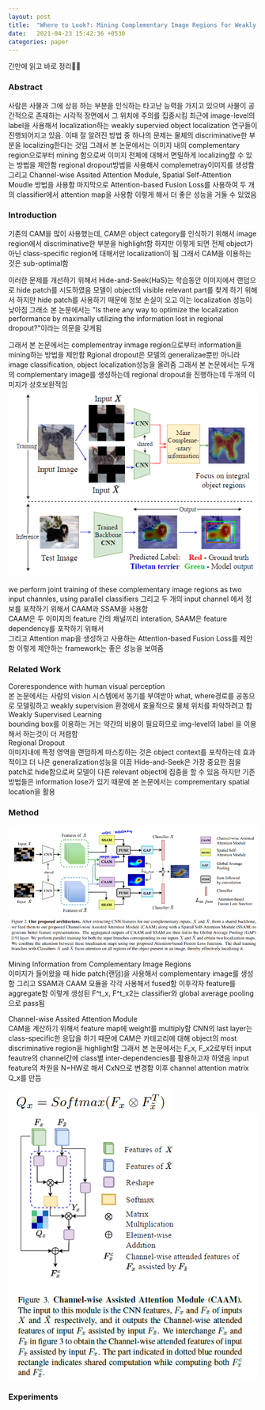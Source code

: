 ```yaml
---
layout: post
title:  "Where to Look?: Mining Complementary Image Regions for Weakly Supervised Object Localization"
date:   2021-04-23 15:42:36 +0530
categories: paper
---
```




간만에 읽고 바로 정리🙂🙂

### Abstract

사람은 사물과 그에 상응 하는 부분을 인식하는 타고난 능력을 가지고 있으며 사물이 공간적으로 존재하는 시각적 장면에서 그 위치에 주의를 집중시킴 최근에 image-level의 label을 사용해서 localization하는 weakly supervied object localization 연구들이 진행되어지고 있음. 이때 잘 알려진 방법 중 하나의 문제는 물체의 discriminative한 부분을 localizing한다는 것임 그래서 본 논문에서는 이미지 내의 complementary region으로부터 mining 함으로써 이미지 전체에 대해서 면밀하게 localizing할 수 있는 방법을 제안함 regional dropout방법을 사용해서 complemetray이미지를 생성함 그리고 Channel-wise Assited Attention Module, Spatial Self-Attention Moudle 방법을 사용함 마지막으로 Attention-based Fusion Loss를 사용하여 두 개의 classifier에서 attention map을 사용함 이렇게 해서 더 좋은 성능을 거둘 수 있었음 

### Introduction

기존의 CAM을 많이 사용했는데, CAM은 object category를 인식하기 위해서 image region에서 discriminative한 부분을 highlight함 하지만 이렇게 되면 전체 object가 아닌 class-specific region에 대해서만 localization이 됨 그래서 CAM을 이용하는것은 sub-optimal함 

이러한 문제를 개선하기 위해서 Hide-and-Seek(HaS)는 학습동안 이미지에서 랜덤으로 hide patch를 시도하였음 모델이 object의 visible relevant part를 찾게 하기 위해서 하지만 hide patch를 사용하기 때문에 정보 손실이 오고 이는 localization 성능이 낮아짐 그래소 본 논문에서는 "Is there any way to optimize the localization performance by maximally utilizing the information lost in regional dropout?"이라는 의문을 갖게됨

그래서 본 논문에서는 complementray inmage region으로부터 information을 mining하는 방법을 제안함 Rgional dropout은 모델의 generalizae뿐만 아니라 image classification, object localization성능을 올려줌 그래서 본 논문에서는 두개의 complementary image를 생성하는데  regional dropout을 진행하는데 두개의 이미지가 상호보완적임   
![img1](/assets/post/post16/img1.png)

we perform joint training of these complementary image regions as two input channles, using parallel classifiers  그리고 두 개의 input channel 에서 정보를 포착하기 위해서 CAAM과 SSAM을 사용함    
CAAM은 두 이미지의 feature 간의 채널끼리 interation, SAAM은 feature dependency를 포착하기 위해서    
그리고 Attention map을 생성하고 사용하는 Attention-based Fusion Loss를 제안함 이렇게 제안하는 framework는 좋은 성능을 보여줌

### Related Work

Corerespondence with human visual perception   
본 논문에서는 사람의 vision 시스템에서 동기를 부여받아 what, where경로를 공동으로 모델링하고 weakly supervision 환경에서 효율적으로 물체 위치를 파악하려고 함   
Weakly Supervised Learning   
bounding box를 이용하는 거는 약간의 비용이 필요하므로 img-level의 label 을 이용해서 하는것이 더 저렴함   
Regional Dropout  
이미지내에 특정 영역을 랜덤하게 마스킹하는 것은 object context를 포착하는데 효과적이고 더 나은 generalization성능을 이끔 Hide-and-Seek은 가장 중요한 점을 patch로 hide함으로써 모델이 다른 relevant object에 집중을 할 수 있음 하지만 기존 방법들은 information lose가 있기 때문에 본 논문에서는 comprementary spatial location을 활용 

### Method

![img2](/assets/post/post16/img2.png)

Mining Information from Complementary Image Regions  
이미지가 들어왔을 때 hide patch(랜덤)을 사용해서 complementary image를 생성함 그리고 SSAM과 CAAM 모듈을 각각 사용해서 fused함  이후각자 feature를 aggregate함 이렇게 생성된 F^t_x, F^t_x2는 classifier와 global average pooling으로 pass됨

Channel-wise Assited Attention Module   
CAM을 계산하기 위해서 feature map에 weight를 multiply함 CNN의 last layer는 class-specific한 응답을 하기 때문에 CAM은 카테고리에 대해 object의 most discriminative region을 highlight함 그래서 본 논문에서는 F_x, F_x2로부터 input feautre의 channel간에 class별 inter-dependencies를 활용하고자 하였음  input feature의 차원을 N=HW로 해서 CxN으로 변경함 이후 channel attention matrix Q_x를 만듬 

![img3](/assets/post/post16/img3.png)
![img4](/assets/post/post16/img4.png)


### Experiments
